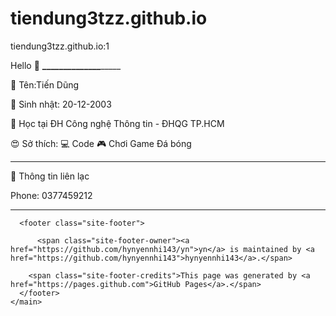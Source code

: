 # tiendung3tzz.github.io
tiendung3tzz.github.io:1 


<p>Hello 👋
<strong>__</strong><strong>__</strong><strong>__</strong><strong>__</strong><strong>__</strong><strong>__</strong><strong>__</strong>_____</p>



<p>🧑 Tên:Tiến Dũng</p>

<p>🎂 Sinh nhật: 20-12-2003</p>

<p>💼 Học tại ĐH Công nghệ Thông tin - ĐHQG TP.HCM</p>

<p>😍 Sở thích: 💻 Code 🎮 Chơi Game Đá bóng</p>

<hr>

<p>📱 Thông tin liên lạc</p>

<p>Phone: 0377459212</p>

<hr>


      <footer class="site-footer">
        
          <span class="site-footer-owner"><a href="https://github.com/hynyennhi143/yn">yn</a> is maintained by <a href="https://github.com/hynyennhi143">hynyennhi143</a>.</span>
        
        <span class="site-footer-credits">This page was generated by <a href="https://pages.github.com">GitHub Pages</a>.</span>
      </footer>
    </main>
  

</body></html>
